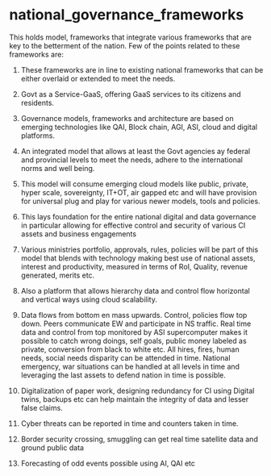 # national_governance_frameworks
This holds model, frameworks that integrate various frameworks that are key to the betterment of the nation. Few of the points related to these frameworks are: 

1.	These frameworks are in line to existing national frameworks that can be either overlaid or extended to meet the needs.

2.	Govt as a Service-GaaS, offering GaaS services to its citizens and residents.

3.	Governance models, frameworks and architecture are based on emerging technologies like QAI, Block chain, AGI, ASI, cloud and digital platforms.

4.	An integrated model that allows at least the Govt agencies ay federal and provincial levels to meet the needs, adhere to the international norms and well being.

5.	This model will consume emerging cloud models like public, private, hyper scale, sovereignty, IT+OT, air gapped etc and will have provision for universal plug and play for various newer models, tools and policies.

6.	This lays foundation for the entire national digital and data governance in particular allowing for effective control and security of various CI assets and business engagements 

7.	Various ministries portfolio, approvals, rules, policies will be part of this model that blends with technology making best use of national assets, interest and productivity, measured in terms of RoI, Quality, revenue generated, merits etc.

8.	Also a platform that allows hierarchy data and control flow horizontal and vertical ways using cloud scalability.

9.	Data flows from bottom en mass upwards. Control, policies flow top down. Peers communicate EW and participate in NS traffic. Real time data and control from top monitored by ASI supercomputer makes it possible to catch wrong doings, self goals, public money labeled as private, conversion from black to white etc. All hires, fires, human needs, social needs disparity can be attended in time. National emergency, war situations can be handled at all levels in time and leveraging the last assets to defend nation in time is possible.

10.	Digitalization of paper work, designing redundancy for CI using Digital twins, backups etc can help maintain the integrity of data and lesser false claims.

11.	Cyber threats can be reported in time and counters taken in time.

12.	Border security crossing, smuggling can get real time satellite data and ground public data 

13.	Forecasting of odd events possible using AI, QAI etc

